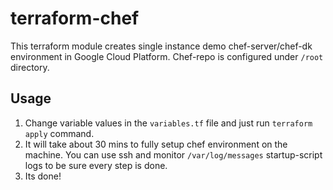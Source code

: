 # terraform-chef

This terraform module creates single instance demo chef-server/chef-dk environment in Google Cloud Platform.
Chef-repo is configured under `/root` directory.

## Usage

1. Change variable values in the `variables.tf` file and just run `terraform apply` command.
2. It will take about 30 mins to fully setup chef environment on the machine. You can use ssh and monitor `/var/log/messages` startup-script logs to be sure every step is done.
3. Its done!
